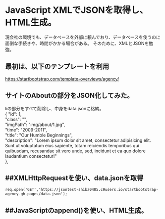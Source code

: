 JavaScript XMLでJSONを取得し、HTML生成。  
==================

現会社の環境でも、データベースを外部に頼んでおり、データベースを使うのに面倒な手続きや、時間がかかる場合がある。
そのために、XMLとJSONを勉強。


最初は、以下のテンプレートを利用  
---------------------------------
https://startbootstrap.com/template-overviews/agency/

サイトのAboutの部分をJSON化してみた。 
---------------------------------
liの部分をすべて削除し、中身をdata.jsonに格納。  
    {
    "id": 1,  
    "class": "",  
    "imgPath": "img/about/1.jpg",  
    "time": "2009-2011",  
    "title": "Our Humble Beginnings",  
    "description": "Lorem ipsum dolor sit amet, consectetur adipisicing elit. Sunt ut voluptatum eius sapiente, totam reiciendis temporibus qui quibusdam, recusandae sit vero unde, sed, incidunt et ea quo dolore laudantium consectetur!"  
    },

##XMLHttpRequestを使い、data.jsonを取得  
---------------------------------
`req.open('GET','https://jsontest-shiba0405.c9users.io/startbootstrap-agency-gh-pages/data.json');`

##JavaScriptのappend()を使い、HTML生成。
---------------------------------



